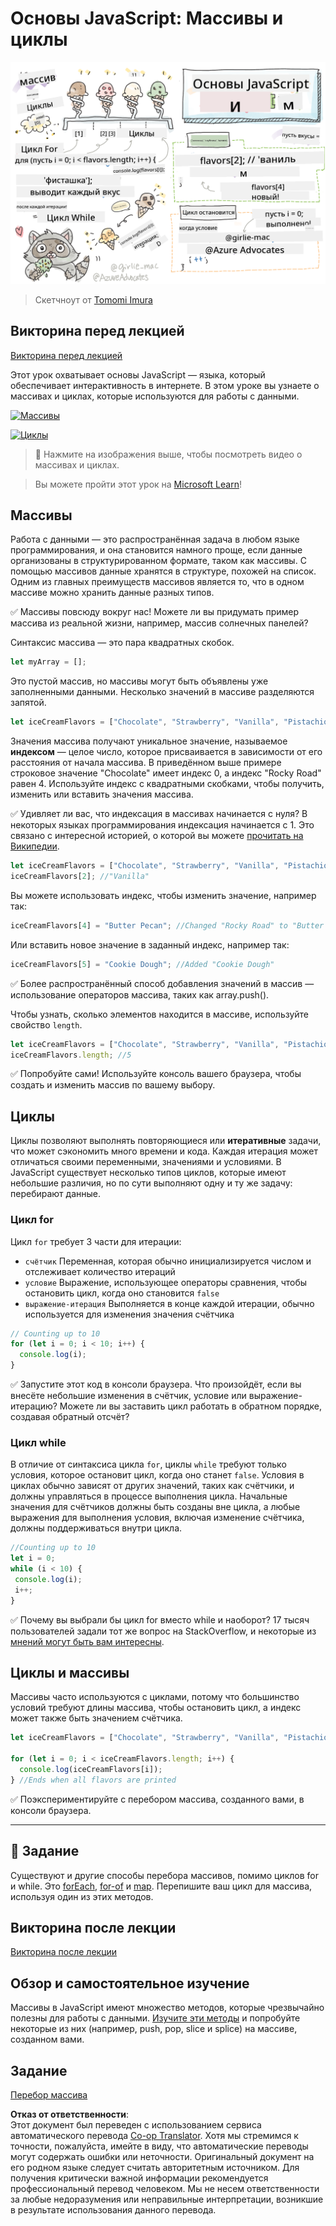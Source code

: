 <!--
CO_OP_TRANSLATOR_METADATA:
{
  "original_hash": "3f7f87871312cf6cc12662da7d973182",
  "translation_date": "2025-08-25T21:45:57+00:00",
  "source_file": "2-js-basics/4-arrays-loops/README.md",
  "language_code": "ru"
}
-->
# Основы JavaScript: Массивы и циклы

![Основы JavaScript - Массивы](../../../../translated_images/webdev101-js-arrays.439d7528b8a294558d0e4302e448d193f8ad7495cc407539cc81f1afe904b470.ru.png)
> Скетчноут от [Tomomi Imura](https://twitter.com/girlie_mac)

## Викторина перед лекцией
[Викторина перед лекцией](https://ashy-river-0debb7803.1.azurestaticapps.net/quiz/13)

Этот урок охватывает основы JavaScript — языка, который обеспечивает интерактивность в интернете. В этом уроке вы узнаете о массивах и циклах, которые используются для работы с данными.

[![Массивы](https://img.youtube.com/vi/1U4qTyq02Xw/0.jpg)](https://youtube.com/watch?v=1U4qTyq02Xw "Массивы")

[![Циклы](https://img.youtube.com/vi/Eeh7pxtTZ3k/0.jpg)](https://www.youtube.com/watch?v=Eeh7pxtTZ3k "Циклы")

> 🎥 Нажмите на изображения выше, чтобы посмотреть видео о массивах и циклах.

> Вы можете пройти этот урок на [Microsoft Learn](https://docs.microsoft.com/learn/modules/web-development-101-arrays/?WT.mc_id=academic-77807-sagibbon)!

## Массивы

Работа с данными — это распространённая задача в любом языке программирования, и она становится намного проще, если данные организованы в структурированном формате, таком как массивы. С помощью массивов данные хранятся в структуре, похожей на список. Одним из главных преимуществ массивов является то, что в одном массиве можно хранить данные разных типов.

✅ Массивы повсюду вокруг нас! Можете ли вы придумать пример массива из реальной жизни, например, массив солнечных панелей?

Синтаксис массива — это пара квадратных скобок.

```javascript
let myArray = [];
```

Это пустой массив, но массивы могут быть объявлены уже заполненными данными. Несколько значений в массиве разделяются запятой.

```javascript
let iceCreamFlavors = ["Chocolate", "Strawberry", "Vanilla", "Pistachio", "Rocky Road"];
```

Значения массива получают уникальное значение, называемое **индексом** — целое число, которое присваивается в зависимости от его расстояния от начала массива. В приведённом выше примере строковое значение "Chocolate" имеет индекс 0, а индекс "Rocky Road" равен 4. Используйте индекс с квадратными скобками, чтобы получить, изменить или вставить значения массива.

✅ Удивляет ли вас, что индексация в массивах начинается с нуля? В некоторых языках программирования индексация начинается с 1. Это связано с интересной историей, о которой вы можете [прочитать на Википедии](https://en.wikipedia.org/wiki/Zero-based_numbering).

```javascript
let iceCreamFlavors = ["Chocolate", "Strawberry", "Vanilla", "Pistachio", "Rocky Road"];
iceCreamFlavors[2]; //"Vanilla"
```

Вы можете использовать индекс, чтобы изменить значение, например так:

```javascript
iceCreamFlavors[4] = "Butter Pecan"; //Changed "Rocky Road" to "Butter Pecan"
```

Или вставить новое значение в заданный индекс, например так:

```javascript
iceCreamFlavors[5] = "Cookie Dough"; //Added "Cookie Dough"
```

✅ Более распространённый способ добавления значений в массив — использование операторов массива, таких как array.push().

Чтобы узнать, сколько элементов находится в массиве, используйте свойство `length`.

```javascript
let iceCreamFlavors = ["Chocolate", "Strawberry", "Vanilla", "Pistachio", "Rocky Road"];
iceCreamFlavors.length; //5
```

✅ Попробуйте сами! Используйте консоль вашего браузера, чтобы создать и изменить массив по вашему выбору.

## Циклы

Циклы позволяют выполнять повторяющиеся или **итеративные** задачи, что может сэкономить много времени и кода. Каждая итерация может отличаться своими переменными, значениями и условиями. В JavaScript существует несколько типов циклов, которые имеют небольшие различия, но по сути выполняют одну и ту же задачу: перебирают данные.

### Цикл for

Цикл `for` требует 3 части для итерации:
- `счётчик` Переменная, которая обычно инициализируется числом и отслеживает количество итераций
- `условие` Выражение, использующее операторы сравнения, чтобы остановить цикл, когда оно становится `false`
- `выражение-итерация` Выполняется в конце каждой итерации, обычно используется для изменения значения счётчика
  
```javascript
// Counting up to 10
for (let i = 0; i < 10; i++) {
  console.log(i);
}
```

✅ Запустите этот код в консоли браузера. Что произойдёт, если вы внесёте небольшие изменения в счётчик, условие или выражение-итерацию? Можете ли вы заставить цикл работать в обратном порядке, создавая обратный отсчёт?

### Цикл while

В отличие от синтаксиса цикла `for`, циклы `while` требуют только условия, которое остановит цикл, когда оно станет `false`. Условия в циклах обычно зависят от других значений, таких как счётчики, и должны управляться в процессе выполнения цикла. Начальные значения для счётчиков должны быть созданы вне цикла, а любые выражения для выполнения условия, включая изменение счётчика, должны поддерживаться внутри цикла.

```javascript
//Counting up to 10
let i = 0;
while (i < 10) {
 console.log(i);
 i++;
}
```

✅ Почему вы выбрали бы цикл for вместо while и наоборот? 17 тысяч пользователей задали тот же вопрос на StackOverflow, и некоторые из [мнений могут быть вам интересны](https://stackoverflow.com/questions/39969145/while-loops-vs-for-loops-in-javascript).

## Циклы и массивы

Массивы часто используются с циклами, потому что большинство условий требуют длины массива, чтобы остановить цикл, а индекс может также быть значением счётчика.

```javascript
let iceCreamFlavors = ["Chocolate", "Strawberry", "Vanilla", "Pistachio", "Rocky Road"];

for (let i = 0; i < iceCreamFlavors.length; i++) {
  console.log(iceCreamFlavors[i]);
} //Ends when all flavors are printed
```

✅ Поэкспериментируйте с перебором массива, созданного вами, в консоли браузера.

---

## 🚀 Задание

Существуют и другие способы перебора массивов, помимо циклов for и while. Это [forEach](https://developer.mozilla.org/docs/Web/JavaScript/Reference/Global_Objects/Array/forEach), [for-of](https://developer.mozilla.org/docs/Web/JavaScript/Reference/Statements/for...of) и [map](https://developer.mozilla.org/docs/Web/JavaScript/Reference/Global_Objects/Array/map). Перепишите ваш цикл для массива, используя один из этих методов.

## Викторина после лекции
[Викторина после лекции](https://ashy-river-0debb7803.1.azurestaticapps.net/quiz/14)

## Обзор и самостоятельное изучение

Массивы в JavaScript имеют множество методов, которые чрезвычайно полезны для работы с данными. [Изучите эти методы](https://developer.mozilla.org/docs/Web/JavaScript/Reference/Global_Objects/Array) и попробуйте некоторые из них (например, push, pop, slice и splice) на массиве, созданном вами.

## Задание

[Перебор массива](assignment.md)

**Отказ от ответственности**:  
Этот документ был переведен с использованием сервиса автоматического перевода [Co-op Translator](https://github.com/Azure/co-op-translator). Хотя мы стремимся к точности, пожалуйста, имейте в виду, что автоматические переводы могут содержать ошибки или неточности. Оригинальный документ на его родном языке следует считать авторитетным источником. Для получения критически важной информации рекомендуется профессиональный перевод человеком. Мы не несем ответственности за любые недоразумения или неправильные интерпретации, возникшие в результате использования данного перевода.
